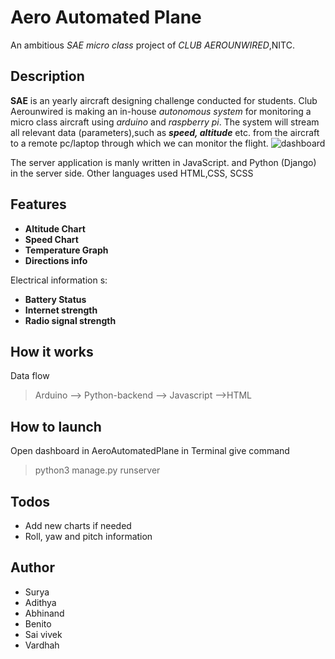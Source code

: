# Aero Automated Plane
 An ambitious *SAE  micro class* project of _CLUB AEROUNWIRED_,NITC.
## Description
  __SAE__ is an yearly aircraft designing challenge conducted for students.
   Club Aerounwired is making an in-house _autonomous system_ for monitoring a micro class aircraft using _arduino_ and _raspberry pi_. The system will stream all relevant data (parameters),such as __*speed, altitude*__ etc. from the aircraft to a remote pc/laptop through  which we can monitor the flight.
   ![dashboard](https://i.ibb.co/hfrR1G5/das.png)
 
 The server application is manly written in JavaScript. and Python (Django) in the server side. Other languages used HTML,CSS, SCSS
 ## Features 
 * __Altitude Chart__
 * **Speed Chart**
 * **Temperature Graph**
 * **Directions info**  

Electrical information s:
* **Battery Status**
* **Internet strength**
* **Radio signal strength** 
##  How it works
Data flow
> Arduino --> Python-backend --> Javascript -->HTML

## How to launch
Open dashboard in AeroAutomatedPlane in Terminal give command
>python3 manage.py runserver


## Todos 
- Add new charts if needed
- Roll, yaw and pitch information 
## Author
- Surya
- Adithya
- Abhinand
- Benito
- Sai vivek
- Vardhah
